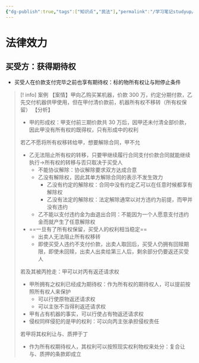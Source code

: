 ```yaml
---
{"dg-publish":true,"tags":["知识点","民法"],"permalink":"/学习笔记studyup/民法总论/所有权保留/","dgPassFrontmatter":true,"created":"2024-11-14T18:16:57.458+08:00","updated":"2024-11-14T18:34:05.764+08:00"}
---
```


# 法律效力
## 买受方：获得期待权
- 买受人在价款支付完毕之前也享有期待权：标的物所有权让与附停止条件
>[! info] 案例
>【案情】甲向乙购买某机器，价款 300 万，约定分期付款，乙先交付机器供甲使用，但在甲付清价款前，机器所有权不移转（所有权保留）
>【分析】
>- 甲的形成权：甲支付前三期价款共 30 万后，因甲还未付清全部价款，因此甲没有所有权的既得权，只有形成中的权利
>
>若乙不愿将所有权移转给甲，想要解除合同，甲不允
>- 乙无法阻止所有权的转移，只要甲继续履行合同支付价款合同就能继续执行→所有权的转移与否只取决于买受人
>	- 不能协议解除：协议解除要求双方达成合意
>	- 乙没有解除权，因此其单方解除合同的表示不发生效力
>		- 乙没有约定的解除权：合同中没有约定乙可以在任意时候都享有解除权
>		- 乙没有法定的解除权：法定解除通常以对方违约为前提，而甲并没有违约
>	- 乙不能以支付违约金为由退出合同：不能因为一个人愿意支付违约金而就产生了任意解除权
>- ==一旦有了所有权保留，买受人的权利相当稳定==
>	- 出卖人无法阻止所有权移转
>	- 即使买受人违约不支付价款，出卖人取回后，买受人仍拥有回赎期限，即使未回赎，出卖人出卖给第三人后，剩余部分仍要返还买受人
>
>若及其被丙抢走：甲可以对丙有返还请求权
>- 甲所拥有之权利已经成为期待权：作为所有权的期待权人，可以提前按照所有权人来保护
>	- 可以行使原物返还请求权
>	- 可以主张不当得利返还请求权
>- 甲有占有机器的事实，可以行使占有物返还请求权
>- 侵权同样侵犯的是甲的权利：可以向丙主张承担侵权责任
>
>若甲将其权利让与、质押于丁
>- 作为所有权期待权人，其权利可以按照现实权利物权来处分：复合让与、质押的条款即成立